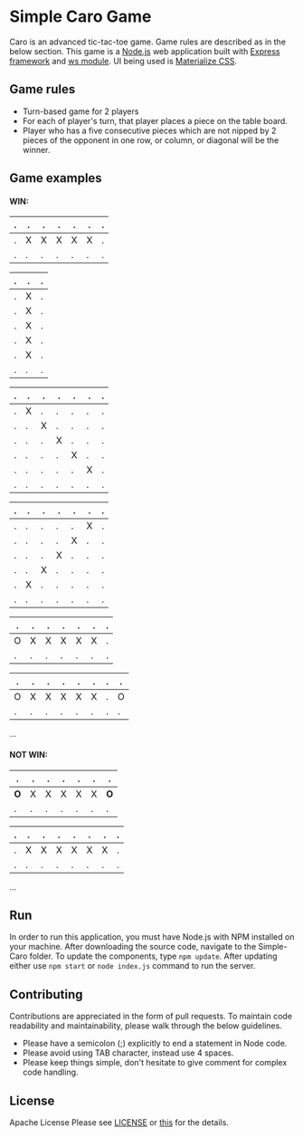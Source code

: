 # Simple Caro Game
Caro is an advanced tic-tac-toe game. Game rules are described as in the below section.
This game is a [Node.js](https://nodejs.org/) web application built with [Express framework](http://expressjs.com/) and [ws module](https://github.com/websockets/ws). UI being used is [Materialize CSS](http://materializecss.com/).

## Game rules
* Turn-based game for 2 players
* For each of player's turn, that player places a piece on the table board.
* Player who has a five consecutive pieces which are not nipped by 2 pieces of the opponent in one row, or column, or diagonal will be the winner.

## Game examples
#### WIN:
.    |.     |.     |.     |.     |.     |.    
---- | ---- | ---- | ---- | ---- | ---- | ----
.    |X     |X     |X     |X     |X     |.    
.    |.     |.     |.     |.     |.     |.    

.    |.     |.    
---- | ---- | ----
.    |X     |.    
.    |X     |.    
.    |X     |.    
.    |X     |.    
.    |X     |.    
.    |.     |.    

.    |.     |.     |.     |.     |.     |.    
---- | ---- | ---- | ---- | ---- | ---- | ----
.    |X     |.     |.     |.     |.     |.    
.    |.     |X     |.     |.     |.     |.    
.    |.     |.     |X     |.     |.     |.    
.    |.     |.     |.     |X     |.     |.    
.    |.     |.     |.     |.     |X     |.    
.    |.     |.     |.     |.     |.     |.    

.    |.     |.     |.     |.     |.     |.    
---- | ---- | ---- | ---- | ---- | ---- | ----
.    |.     |.     |.     |.     |X     |.    
.    |.     |.     |.     |X     |.     |.    
.    |.     |.     |X     |.     |.     |.    
.    |.     |X     |.     |.     |.     |.    
.    |X     |.     |.     |.     |.     |.    
.    |.     |.     |.     |.     |.     |.    

.    |.     |.     |.     |.     |.     |.    
---- | ---- | ---- | ---- | ---- | ---- | ----
O    |X     |X     |X     |X     |X     |.    
.    |.     |.     |.     |.     |.     |.    

.    |.     |.     |.     |.     |.     |.     |.    
---- | ---- | ---- | ---- | ---- | ---- | ---- | ----
O    |X     |X     |X     |X     |X     |.     |O    
.    |.     |.     |.     |.     |.     |.     |.    
...

#### NOT WIN:
.    |.     |.     |.     |.     |.     |.    
---- | ---- | ---- | ---- | ---- | ---- | ----
**O**|X     |X     |X     |X     |X     |**O**
.    |.     |.     |.     |.     |.     |.    

.    |.     |.     |.     |.     |.     |.     |.    
---- | ---- | ---- | ---- | ---- | ---- | ---- | ----
.    |X     |X     |X     |X     |X     |X     |.    
.    |.     |.     |.     |.     |.     |.     |.   

...

## Run
In order to run this application, you must have Node.js with NPM installed on your machine.
After downloading the source code, navigate to the Simple-Caro folder.
To update the components, type `npm update`.
After updating either use `npm start` or `node index.js` command to run the server.

## Contributing
Contributions are appreciated in the form of pull requests.
To maintain code readability and maintainability, please walk through the below guidelines.
* Please have a semicolon (;) explicitly to end a statement in Node code.
* Please avoid using TAB character, instead use 4 spaces.
* Please keep things simple, don't hesitate to give comment for complex code handling.

## License
Apache License
Please see [LICENSE](https://github.com/maixuanhan/Simple-Caro/blob/master/LICENSE) or [this](http://choosealicense.com/licenses/apache-2.0/) for the details.